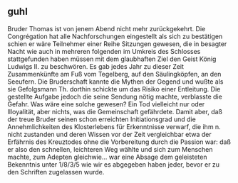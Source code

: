 ## guhl
Bruder Thomas ist von jenem Abend nicht mehr zurückgekehrt. Die Congrégation hat alle Nachforschungen eingestellt als sich zu bestätigen schien er wäre Teilnehmer einer Reihe Sitzungen gewesen, die in besagter Nacht wie auch in mehreren folgenden im Umkreis des Schlosses stattgefunden haben müssen mit dem glaubhaften Ziel den Geist König Ludwigs II. zu beschwören. Es gab jedes Jahr zu dieser Zeit Zusammenkünfte am Fuß vom Tegelberg, auf den Säulingköpfen, an den Seeufern. Die Bruderschaft kannte die Mythen der Gegend und wußte als sie Gefolgsmann Th. dorthin schickte um das Risiko einer Entleitung. Die gestellte Aufgabe jedoch die seine Sendung nötig machte, verblasste die Gefahr. Was wäre eine solche gewesen? Ein Tod vielleicht nur oder Illoyalität, aber nichts, was die Gemeinschaft gefährdete. Damit aber, daß der treue Bruder seinen schon erreichten Initiationsgrad und die Annehmlichkeiten des Klosterlebens für Erkenntnisse verwarf, die ihm n. nicht zustanden und deren Wissen vor der Zeit vergleichbar etwa der Erfährnis des Kreuztodes ohne die Vorbereitung durch die Passion war: daß er also den schnellen, leichteren Weg wählte und sich zum Menschen machte, zum Adepten gleichwie... war eine Absage dem geleisteten Bekenntnis unter 1/8/3/5 wie wir es abgegeben haben jeder, bevor er zu den Schriften zugelassen wurde.    
